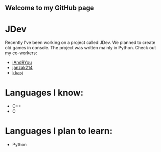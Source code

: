 ## Welcome to my GitHub page

# JDev
Recently I've been working on a project called JDev. We planned to create old games in console. The project was written mainly in Python. Check out my co-workers:
* [iAndRYou](https://iandryou.github.io/)
* [janzak214](https://janzak214.github.io/)
* [kkasj](https://kkasj.github.io/)

# Languages I know:
* C++
* C

# Languages I plan to learn:
* Python
